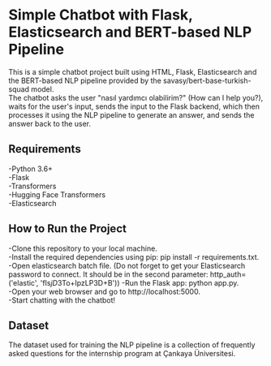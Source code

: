 # Simple Chatbot with Flask, Elasticsearch and BERT-based NLP Pipeline

This is a simple chatbot project built using HTML, Flask, Elasticsearch  and the BERT-based NLP pipeline provided by the savasy/bert-base-turkish-squad model.  <br>
The chatbot asks the user "nasıl yardımcı olabilirim?" (How can I help you?), waits for the user's input, sends the input to the Flask backend, which then processes it using the NLP pipeline to generate an answer, and sends the answer back to the user.
 <br>
## Requirements <br>
-Python 3.6+ <br>
-Flask <br>
-Transformers <br>
-Hugging Face Transformers <br>
-Elasticsearch <br>
## How to Run the Project 
-Clone this repository to your local machine. <br>
-Install the required dependencies using pip: pip install -r requirements.txt. <br>
-Open elasticsearch batch file. (Do not forget to get your Elasticsearch password to connect. It should be in the second parameter: http_auth=('elastic', 'fIs*jD*3To+IpzLP3D+B'))
-Run the Flask app: python app.py. <br>
-Open your web browser and go to http://localhost:5000. <br>
-Start chatting with the chatbot! <br>
## Dataset
The dataset used for training the NLP pipeline is a collection of frequently asked questions for the internship program at Çankaya Üniversitesi.
